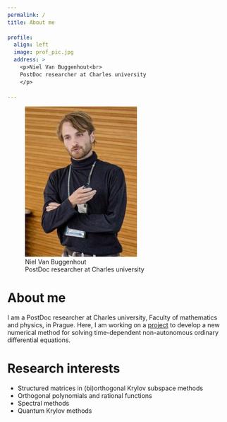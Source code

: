 ```yaml
---
permalink: /
title: About me

profile:
  align: left
  image: prof_pic.jpg
  address: >
    <p>Niel Van Buggenhout<br>
    PostDoc researcher at Charles university
    </p>
    
---
```

<div>
<figure class="figure">
<img src="assets/img/prof_pic.jpg"
     alt="profile picture"
     style="width: 60%; height: auto;"/>
  <figcaption class="figcaption">Niel Van Buggenhout<br>
    PostDoc researcher at Charles university </figcaption>
</figure> 
</div>

# About me #

I am a PostDoc researcher at Charles university, Faculty of mathematics and physics, in Prague. 
Here, I am working on a <a href="https://www.starlanczos.cz/the-project">project</a> to develop a new numerical method for solving time-dependent non-autonomous ordinary differential equations.


# Research interests #

* Structured matrices in (bi)orthogonal Krylov subspace methods
* Orthogonal polynomials and rational functions
* Spectral methods
* Quantum Krylov methods
